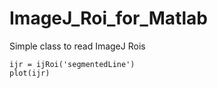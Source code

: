 # ImageJ_Roi_for_Matlab
Simple class to read ImageJ Rois
```
ijr = ijRoi('segmentedLine')
plot(ijr)
```